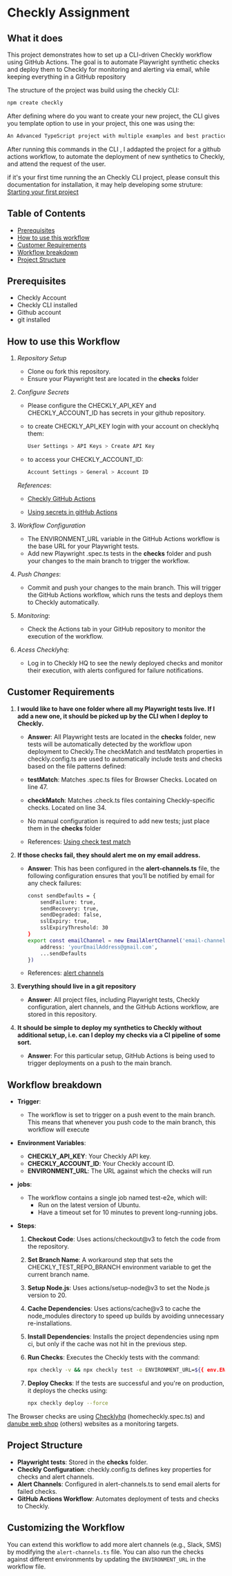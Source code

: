 # Checkly Assignment

## What it does
This project demonstrates how to set up a CLI-driven Checkly workflow using GitHub Actions. The goal is to automate Playwright synthetic checks and deploy them to Checkly for monitoring and alerting via email, while keeping everything in a GitHub repository

The structure of the project was build using the checkly CLI:
```bash
npm create checkly
```

After defining where do you want to create your new project, the CLI gives you template option to use in your project, this one was using the:
```bash
An Advanced TypeScript project with multiple examples and best practices (recommended)
```

After running this commands in the CLI , I addapted the project for a github actions workflow, to automate the deployment of new synthetics to Checkly, and attend the request of the user.

if it's your first time running the an Checkly CLI project, please consult this documentation for installation, it may help developing some struture:
[Starting your first project](https://www.checklyhq.com/docs/cli/#starting-your-first-project)

## Table of Contents
- [Prerequisites](#prerequisites)
- [How to use this workflow](#how-to-use-this-workflow)
- [Customer Requirements](#customer-requirements)
- [Workflow breakdown](#workflow-breakdown)
- [Project Structure](#project-structure)

## Prerequisites

- Checkly Account
- Checkly CLI installed
- Github account
- git installed

## How to use this Workflow

1. *Repository Setup*
    - Clone ou fork this repository.
    - Ensure your Playwright test are located in the __checks__ folder

2. *Configure Secrets*

    - Please configure the CHECKLY_API_KEY and CHECKLY_ACCOUNT_ID has secrets in your github repository.

    - to create CHECKLY_API_KEY login with your account on checklyhq them:
        ```bash
        User Settings > API Keys > Create API Key
        ```

    - to access your CHECKLY_ACCOUNT_ID:
        ```bash
        Account Settings > General > Account ID
        ```

    *References*:

    - [Checkly GitHub Actions](https://www.checklyhq.com/docs/cicd/github-actions/)

    - [Using secrets in gitHub Actions](https://docs.github.com/en/actions/security-for-github-actions/security-guides/using-secrets-in-github-actions)

3.  *Workflow Configuration*

    - The ENVIRONMENT_URL variable in the GitHub Actions workflow is the base URL for your Playwright tests. 
    - Add new Playwright .spec.ts tests in the __checks__ folder and push your changes to the main branch to trigger the workflow.

4.  *Push Changes*:

    - Commit and push your changes to the main branch. This will trigger the GitHub Actions workflow, which runs the tests and deploys them to Checkly automatically.

5. *Monitoring*:

    - Check the Actions tab in your GitHub repository to monitor the execution of the workflow.

6. *Acess Checklyhq*:
        
    - Log in to Checkly HQ to see the newly deployed checks and monitor their execution, with alerts configured for failure notifications.

## Customer Requirements

1. **I would like to have one folder where all my Playwright tests live. If I add a new one, it should be picked up by the CLI when I deploy to Checkly.**

    - **Answer**: All Playwright tests are located in the __checks__ folder, new tests will be automatically detected by the workflow upon deployment to Checkly.The checkMatch and testMatch properties in checkly.config.ts are used to automatically include tests and checks based on the file patterns defined:
    
    - **testMatch**: Matches .spec.ts files for Browser Checks. Located on line 47.
    - **checkMatch**: Matches .check.ts files containing Checkly-specific checks. Located on line 34.

    - No manual configuration is required to add new tests; just place them in the  __checks__ folder

    - References:
        [Using check test match](https://www.checklyhq.com/docs/cli/using-check-test-match/#browsercheckstestmatch)


2. **If those checks fail, they should alert me on my email address.**

    - **Answer**: This has been configured in the **alert-channels.ts** file, the following configuration ensures that you’ll be notified by email for any check failures:

        ```bash
        const sendDefaults = {
            sendFailure: true,
            sendRecovery: true,
            sendDegraded: false,
            sslExpiry: true,
            sslExpiryThreshold: 30
        }
        export const emailChannel = new EmailAlertChannel('email-channel-1', {
            address: 'yourEmailAddress@gmail.com',
            ...sendDefaults
        })
        ``` 

    - References: 
        [alert channels](https://www.checklyhq.com/docs/alerting-and-retries/alert-channels/)

3. **Everything should live in a git repository**

    - **Answer**: All project files, including Playwright tests, Checkly configuration, alert channels, and the GitHub Actions workflow, are stored in this repository.

4. **It should be simple to deploy my synthetics to Checkly without additional setup, i.e. can I deploy my checks via a CI pipeline of some sort.**

    - **Answer**: For this particular setup, GitHub Actions is being used to trigger deployments on a push to the main branch. 

## Workflow breakdown
-  **Trigger**:

    - The workflow is set to trigger on a push event to the main branch. 
    This means that whenever you push code to the main branch, this workflow will execute

-  **Environment Variables**:

    - **CHECKLY_API_KEY**: Your Checkly API key.
    - **CHECKLY_ACCOUNT_ID**: Your Checkly account ID.
    - **ENVIRONMENT_URL**: The URL against which the checks will run

-  **jobs**:

    - The workflow contains a single job named test-e2e, which will: 
      - Run on the latest version of Ubuntu.
      - Have a timeout set for 10 minutes to prevent long-running jobs.

- **Steps**:
    1.    **Checkout Code**:
        Uses actions/checkout@v3 to fetch the code from the repository.

    2.    **Set Branch Name**:
        A workaround step that sets the CHECKLY_TEST_REPO_BRANCH environment variable to get the current branch name.

    3.    **Setup Node.js**:
        Uses actions/setup-node@v3 to set the Node.js version to 20.

    4.    **Cache Dependencies**:
        Uses actions/cache@v3 to cache the node_modules directory to speed up builds by avoiding unnecessary re-installations.
        
    5.    **Install Dependencies**:
        Installs the project dependencies using npm ci, but only if the cache was not hit in the previous step.

    6.    **Run Checks**:
            Executes the Checkly tests with the command:
            ```bash
            npx checkly -v && npx checkly test -e ENVIRONMENT_URL=${{ env.ENVIRONMENT_URL }} --reporter=github --record
            ```

    7.    **Deploy Checks**:
            If the tests are successful and you're on production, it deploys the checks using:
            ```bash
            npx checkly deploy --force
            ```

The Browser checks are using [Checklyhq](https://checklyhq.com) (homecheckly.spec.ts) and [danube web shop](https://www.danube-web.shop) (others) websites as a monitoring targets.

## Project Structure

- **Playwright tests**: Stored in the __checks__ folder.
- **Checkly Configuration**: checkly.config.ts defines key properties for checks and alert channels.
- **Alert Channels**: Configured in alert-channels.ts to send email alerts for failed checks.
- **GitHub Actions Workflow**: Automates deployment of tests and checks to Checkly.


## Customizing the Workflow

You can extend this workflow to add more alert channels (e.g., Slack, SMS) by modifying the `alert-channels.ts` file. You can also run the checks against different environments by updating the `ENVIRONMENT_URL` in the workflow file.
